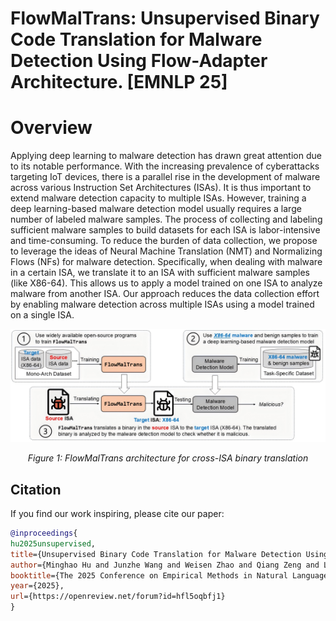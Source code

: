 # FlowMalTrans: Unsupervised Binary Code Translation for Malware Detection Using Flow-Adapter Architecture. [EMNLP 25]

# Overview

Applying deep learning to malware detection has drawn great attention due to its notable performance. With the increasing prevalence of cyberattacks targeting IoT devices, there is a parallel rise in the development of malware across various Instruction Set Architectures (ISAs). It is thus important to extend malware detection capacity to multiple ISAs. However, training a deep learning-based malware detection model usually requires a large number of labeled malware samples. The process of collecting and labeling sufficient malware samples to build datasets for each ISA is labor-intensive and time-consuming. To reduce the burden of data collection, we propose to leverage the ideas of Neural Machine Translation (NMT) and Normalizing Flows (NFs) for malware detection. Specifically, when dealing with malware in a certain ISA, we translate it to an ISA with sufficient malware samples (like X86-64). This allows us to apply a model trained on one ISA to analyze malware from another ISA. Our approach reduces the data collection effort by enabling malware detection across multiple ISAs using a model trained on a single ISA.
<!-- Center the image -->
<p align="center">
  <img src="overview.png" alt="FlowMalTrans Architecture" width="1100"/>
</p>
<!-- Add caption -->
<p align="center">
  <em>Figure 1: FlowMalTrans architecture for cross-ISA binary translation</em>
</p>

## Citation

If you find our work inspiring, please cite our paper:

```bibtex
@inproceedings{
hu2025unsupervised,
title={Unsupervised Binary Code Translation for Malware Detection Using Flow-Adapter Architecture},
author={Minghao Hu and Junzhe Wang and Weisen Zhao and Qiang Zeng and Lannan Luo},
booktitle={The 2025 Conference on Empirical Methods in Natural Language Processing},
year={2025},
url={https://openreview.net/forum?id=hfl5oqbfj1}
}
```


